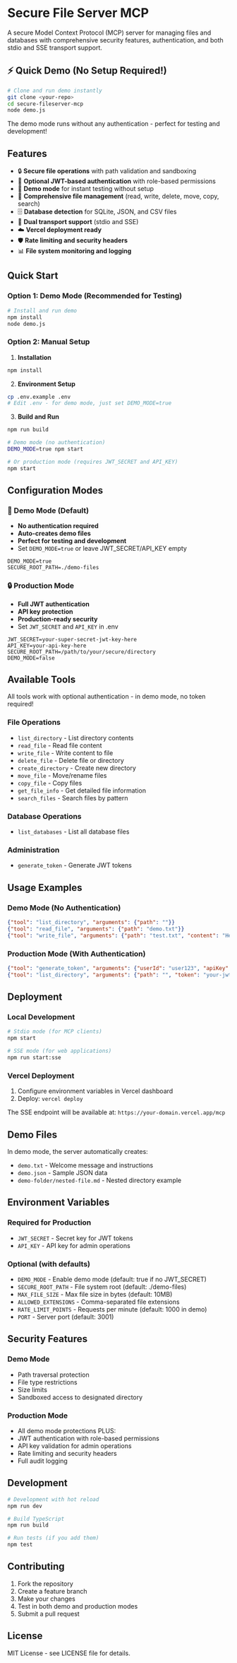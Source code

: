 # Secure File Server MCP

A secure Model Context Protocol (MCP) server for managing files and databases with comprehensive security features, authentication, and both stdio and SSE transport support.

## ⚡ Quick Demo (No Setup Required!)

```bash
# Clone and run demo instantly
git clone <your-repo>
cd secure-fileserver-mcp
node demo.js
```

The demo mode runs without any authentication - perfect for testing and development!

## Features

- 🔒 **Secure file operations** with path validation and sandboxing
- 🔑 **Optional JWT-based authentication** with role-based permissions
- 🎉 **Demo mode** for instant testing without setup
- 📁 **Comprehensive file management** (read, write, delete, move, copy, search)
- 🗄️ **Database detection** for SQLite, JSON, and CSV files
- 🚀 **Dual transport support** (stdio and SSE)
- ☁️ **Vercel deployment ready**
- 🛡️ **Rate limiting and security headers**
- 📊 **File system monitoring and logging**

## Quick Start

### Option 1: Demo Mode (Recommended for Testing)

```bash
# Install and run demo
npm install
node demo.js
```

### Option 2: Manual Setup

1. **Installation**
```bash
npm install
```

2. **Environment Setup**
```bash
cp .env.example .env
# Edit .env - for demo mode, just set DEMO_MODE=true
```

3. **Build and Run**
```bash
npm run build

# Demo mode (no authentication)
DEMO_MODE=true npm start

# Or production mode (requires JWT_SECRET and API_KEY)
npm start
```

## Configuration Modes

### 🎉 Demo Mode (Default)
- **No authentication required**
- **Auto-creates demo files**
- **Perfect for testing and development**
- Set `DEMO_MODE=true` or leave JWT_SECRET/API_KEY empty

```env
DEMO_MODE=true
SECURE_ROOT_PATH=./demo-files
```

### 🔒 Production Mode
- **Full JWT authentication**
- **API key protection**
- **Production-ready security**
- Set `JWT_SECRET` and `API_KEY` in .env

```env
JWT_SECRET=your-super-secret-jwt-key-here
API_KEY=your-api-key-here
SECURE_ROOT_PATH=/path/to/your/secure/directory
DEMO_MODE=false
```

## Available Tools

All tools work with optional authentication - in demo mode, no token required!

### File Operations
- `list_directory` - List directory contents
- `read_file` - Read file content  
- `write_file` - Write content to file
- `delete_file` - Delete file or directory
- `create_directory` - Create new directory
- `move_file` - Move/rename files
- `copy_file` - Copy files
- `get_file_info` - Get detailed file information
- `search_files` - Search files by pattern

### Database Operations
- `list_databases` - List all database files

### Administration
- `generate_token` - Generate JWT tokens

## Usage Examples

### Demo Mode (No Authentication)
```json
{"tool": "list_directory", "arguments": {"path": ""}}
{"tool": "read_file", "arguments": {"path": "demo.txt"}}
{"tool": "write_file", "arguments": {"path": "test.txt", "content": "Hello World!"}}
```

### Production Mode (With Authentication)
```json
{"tool": "generate_token", "arguments": {"userId": "user123", "apiKey": "your-api-key"}}
{"tool": "list_directory", "arguments": {"path": "", "token": "your-jwt-token"}}
```

## Deployment

### Local Development
```bash
# Stdio mode (for MCP clients)
npm start

# SSE mode (for web applications)  
npm run start:sse
```

### Vercel Deployment
1. Configure environment variables in Vercel dashboard
2. Deploy: `vercel deploy`

The SSE endpoint will be available at: `https://your-domain.vercel.app/mcp`

## Demo Files

In demo mode, the server automatically creates:
- `demo.txt` - Welcome message and instructions
- `demo.json` - Sample JSON data
- `demo-folder/nested-file.md` - Nested directory example

## Environment Variables

### Required for Production
- `JWT_SECRET` - Secret key for JWT tokens
- `API_KEY` - API key for admin operations

### Optional (with defaults)
- `DEMO_MODE` - Enable demo mode (default: true if no JWT_SECRET)
- `SECURE_ROOT_PATH` - File system root (default: ./demo-files)
- `MAX_FILE_SIZE` - Max file size in bytes (default: 10MB)
- `ALLOWED_EXTENSIONS` - Comma-separated file extensions
- `RATE_LIMIT_POINTS` - Requests per minute (default: 1000 in demo)
- `PORT` - Server port (default: 3001)

## Security Features

### Demo Mode
- Path traversal protection
- File type restrictions  
- Size limits
- Sandboxed access to designated directory

### Production Mode
- All demo mode protections PLUS:
- JWT authentication with role-based permissions
- API key validation for admin operations
- Rate limiting and security headers
- Full audit logging

## Development

```bash
# Development with hot reload
npm run dev

# Build TypeScript
npm run build

# Run tests (if you add them)
npm test
```

## Contributing

1. Fork the repository
2. Create a feature branch
3. Make your changes
4. Test in both demo and production modes
5. Submit a pull request

## License

MIT License - see LICENSE file for details.

